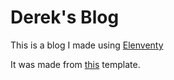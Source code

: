 # Derek's Blog

This is a blog I made using [Elenventy](https://www.11ty.dev/)

It was made from [this](https://github.com/11ty/eleventy) template.
